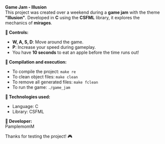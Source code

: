 **Game Jam \- Illusion**  
This project was created over a weekend during a **game jam** with the theme **"Illusion"**. Developed in **C** using the **CSFML** library, it explores the mechanics of **mirages**.

**🔹 Controls:**

* **W, A, S, D**: Move around the game.  
* **P**: Increase your speed during gameplay.  
* You have **10 seconds** to eat an apple before the time runs out\!

**🔹 Compilation and execution:**

* To compile the project: `make re`  
* To clean object files: `make clean`  
* To remove all generated files: `make fclean`  
* To run the game: `./game_jam`

**🔹 Technologies used:**

* Language: C  
* Library: CSFML

**🔹 Developer:**  
PamplemomM

Thanks for testing the project\! 🎮

